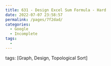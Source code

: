 ```yaml
---
title: 631 - Design Excel Sum Formula - Hard
date: 2022-07-07 23:58:57
permalink: /pages/7f2dad/
categories:
  - Google
  - Incomplete
tags:
  - 
---
```

tags: [Graph, Design, Topological Sort]